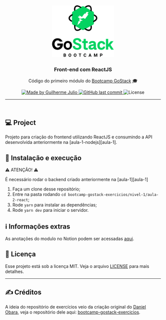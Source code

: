 <h1 align="center">
    <img alt="GoStack" src="../../.github/bootcamp-header.png" width="200px" />
</h1>

<h3 align="center">
  Front-end com ReactJS
</h3>

<p align="center">Código do primeiro módulo do <a href="https://rocketseat.com.br/bootcamp">Bootcamp GoStack</a> 🎓</p>

<p align="center">
  <a href="https://www.linkedin.com/in/guilhermejulio/">
    <img alt="Made by Guilherme Julio" src="https://img.shields.io/badge/made--by-Guilherme%20Julio-green">
  </a>
  
  <a href="https://github.com/guilhermejulio/gostack-exercicios/commits/master">
    <img alt="GitHub last commit" src="https://img.shields.io/github/last-commit/guilhermejulio/gostack-exercicios">
  </a>

  <img alt="License" src="https://img.shields.io/badge/license-MIT-%2304D361">	
	
</p>

<hr>
<br/>

## 💻 Project

Projeto para criação do frontend utilizando ReactJS e consumindo a API desenvolvida anteriormente na [aula-1-nodejs][aula-1].

## 🚀 Instalação e execução
⚠️ ATENÇÂO! ⚠️

É necessário rodar o backend criado anteriormente 
na [aula-1][aula-1]

1. Faça um clone desse repositório;
2. Entre na pasta rodando `cd bootcamp-gostack-exercicios/nivel-1/aula-2-react`;
3. Rode `yarn` para instalar as dependências;
4. Rode `yarn dev` para iniciar o servidor.

## ℹ️ Informações extras
As anotações do modulo no Notion podem ser acessadas [aqui](https://www.notion.so/Front-end-com-ReactJS-1f17dc451d124e64aa44213c97c69648).

## :memo: Licença

Esse projeto está sob a licença MIT. Veja o arquivo [LICENSE](LICENSE) para mais detalhes.

---

## :writing_hand: Créditos

A ideia do repositório de exercícios veio da criação original do [Daniel Obara](https://github.com/DanielObara), veja o repositório dele aqui: [bootcamp-gostack-exercicios](https://github.com/DanielObara/bootcamp-gostack-exercicios).
